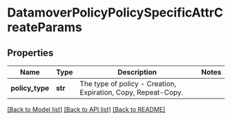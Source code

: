 # DatamoverPolicyPolicySpecificAttrCreateParams

## Properties
Name | Type | Description | Notes
------------ | ------------- | ------------- | -------------
**policy_type** | **str** | The type of policy - Creation, Expiration, Copy, Repeat-Copy. | 

[[Back to Model list]](../README.md#documentation-for-models) [[Back to API list]](../README.md#documentation-for-api-endpoints) [[Back to README]](../README.md)


